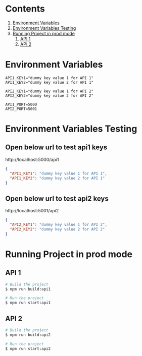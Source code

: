 # Contents

1. [Environment Variables](#environment-variables)
2. [Environment Variables Testing](#environment-variables-testing)
3. [Running Project in prod mode](#running-project-in-prod-mode)
   1. [API 1](#api-1)
   2. [API 2](#api-2)

# Environment Variables

```shell
API1_KEY1="dummy key value 1 for API 1"
API1_KEY2="dummy key value 2 for API 1"

API2_KEY1="dummy key value 1 for API 2"
API2_KEY2="dummy key value 2 for API 2"

API1_PORT=5000
API2_PORT=5001
```

# Environment Variables Testing

## Open below url to test api1 keys

http://localhost:5000/api1

```json
{
  "API1_KEY1": "dummy key value 1 for API 1",
  "API1_KEY2": "dummy key value 2 for API 1"
}
```

## Open below url to test api2 keys

http://localhost:5001/api2

```json
{
  "API2_KEY1": "dummy key value 1 for API 2",
  "API2_KEY2": "dummy key value 2 for API 2"
}
```

# Running Project in prod mode

## API 1

```bash
# Build the project
$ npm run build:api1

# Run the project
$ npm run start:api1
```

## API 2

```bash
# Build the project
$ npm run build:api2

# Run the project
$ npm run start:api2
```
